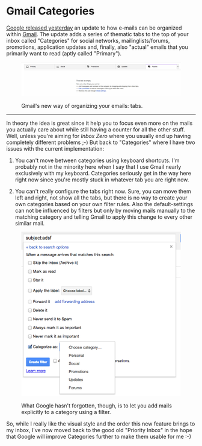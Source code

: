 # Gmail Categories

[Google released yesterday](http://gmailblog.blogspot.co.at/2013/05/a-new-inbox-that-puts-you-back-in.html) an update to how e-mails can be organized within [Gmail](https://mail.google.com/). The update adds a series of thematic tabs to the top of your inbox called "Categories" for social networks, mailinglists/forums, promotions, application updates and, finally, also "actual" emails that you primarily want to read (aptly called "Primary").

<figure>
    <img src="tabs.png" alt="" />
    <figcaption><p>Gmail's new way of organizing your emails: tabs.</p></figcaption>
</figure>

-------------------

In theory the idea is great since it help you to focus even more on the mails you actually care about while still having a counter for all the other stuff. Well, unless you're aiming for *Inbox Zero* where you usually end up having completely different problems ;-) But back to "Categories" where I have two issues with the current implementation:

1. You can't move between categories using keyboard shortcuts. I'm probably not in the minority here when I say that I use Gmail nearly exclusively with my keyboard. Categories seriously get in the way here right now since you're mostly stuck in whatever tab you are right now.

2. You can't really configure the tabs right now. Sure, you can move them left and right, not show all the tabs, but there is no way to create your own categories based on your own filter rules. Also the default-settings can not be influenced by filters but only by moving mails manually to the matching category and telling Gmail to apply this change to every other similar mail.

<figure>
    <img src="filtering.png" alt="" />
    <figcaption><p>What Google hasn't forgotten, though, is to let you add mails explicitly to a category using a filter.</p></figcaption>
</figure>

So, while I really like the visual style and the order this new feature brings to my inbox, I've now moved back to the good old "Priority Inbox" in the hope that Google will improve Categories further to make them usable for me :-)
